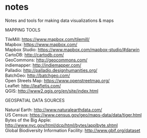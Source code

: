 # notes
Notes and tools for making data visualizations &amp; maps

MAPPING TOOLS

TileMill: https://www.mapbox.com/tilemill/ <br>
Mapbox: https://www.mapbox.com/ <br>
Mapbox Studio: https://www.mapbox.com/mapbox-studio/#darwin <br>
CartoDB: http://cartodb.com/ <br>
GeoCommons: http://geocommons.com/ <br>
indiemapper: http://indiemapper.com/ <br>
Palladio: http://palladio.designhumanities.org/ <br>
BatchGeo: http://batchgeo.com/ <br>
Open Streets Map: https://www.openstreetmap.org/ <br>
Leaflet: http://leafletjs.com/ <br>
QGIS: http://www2.qgis.org/en/site/index.html <br>

GEOSPATIAL DATA SOURCES

Natural Earth: http://www.naturalearthdata.com/ <br>
US Census: https://www.census.gov/geo/maps-data/data/tiger.html <br>
Bytes of the Big Apple: http://www.nyc.gov/html/dcp/html/bytes/applbyte.shtml <br>
Global Biodiversity Information Facility: http://www.gbif.org/dataset <br>
